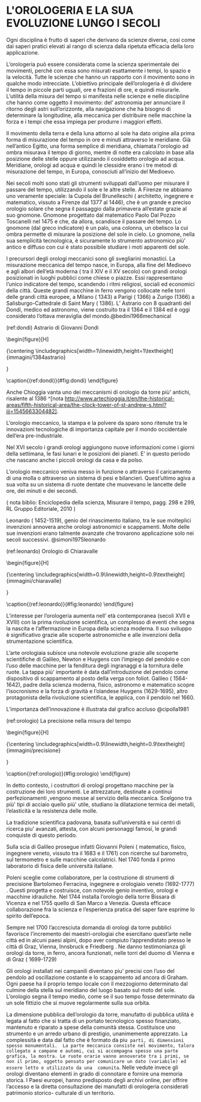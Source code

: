 

# L'OROLOGERIA E LA SUA EVOLUZIONE LUNGO I SECOLI

Ogni  disciplina è frutto di saperi che derivano da scienze diverse, cosi come daì saperi pratici  elevati al rango di scienza dalla ripetuta efficacia della loro applicazione.

L’orologeria può essere considerata come la scienza sperimentale dei movimenti,  perché con essa sono misurati esattamente i tempi, lo spazio e la velocità.
Tutte le scienze che hanno un rapporto con il movimento sono in qualche modo intrecciate.
L’obiettivo principale dell’orologeria è di dividere il tempo in piccole parti uguali, ore e frazioni di ore,  e quindi misurarle.
L’utilità della misura del tempo si manifesta nelle scienze e nelle discipline che hanno come oggetto il movimento: del’ astronomia per annunciare il ritorno degli astri sull’orizzonte, alla navigazione che ha bisogno di determinare la longitudine, alla meccanica per distribuire nelle macchine la forza e i tempi che essa impiega per produrre i maggiori effetti. 

Il movimento della terra e della luna attorno al sole ha dato origine alla prima forma di misurazione del tempo in ore e minuti attraverso le meridiane. Già nell’antico Egitto, una forma semplice di meridiana, chiamata l'orologio ad ombra misurava il tempo di giorno, mentre di notte  era calcolato in base alla posizione delle stelle oppure utilizzando il cosiddetto orologio ad acqua.
Meridiane, orologi ad acqua e quindi le clessidre erano i tre metodi di misurazione del tempo, in Europa, conosciuti all’inizio del Medioevo. 

Nei secoli molti sono stati gli strumenti sviluppati dall’uomo per misurare il passare del tempo, utilizzando il sole e le altre stelle. A Firenze ne abbiamo uno veramente speciale: la Cupola del Brunelleschi ( architetto, ingegnere e matematico, vissuto a Firenze dal 1377 al 1446),  che  è un grande e preciso orologio solare che segna il passaggio dalla primavera all’estate grazie al suo gnomone. 
Gnomone  progettato dal matematico Paolo Dal Pozzo Toscanelli nel 1475 e che, da allora, scandisce il passare del tempo.
Lo gnomone (dal greco indicatore) è un palo, una colonna, un obelisco la cui ombra permette di misurare la posizione del sole in cielo. Lo gnomone, nella sua semplicità tecnologica, è sicuramente lo strumento astronomico più' antico e diffuso con cui è stato possibile studiare i moti apparenti del sole.

I precursori degli orologi meccanici sono gli svegliarini  monastici.
La misurazione meccanica del tempo nasce, in Europa,  alla fine del Medioevo e agli albori dell’età moderna ( tra il XIV e il XV secolo) con grandi orologi posizionati in luoghi pubblici come chiese o piazze.
 Essi rappresentano l’unico indicatore del tempo, scandendo i ritmi religiosi, sociali ed economici della città. 
Queste grandi macchine in ferro vengono collocate nelle torri delle grandi città europee, a Milano ( 1343) a Parigi ( 1366) a Zurigo (1366) a Salisburgo-Cattedrale di Saint Mary ( 1386).
L’ Astrario  con 8 quadranti del  Dondi, medico ed astronomo, viene costruito tra il 1364 e il 1384 ed è oggi considerato l’ottava meraviglia del mondo.@bedini1966mechanical 




(ref:dondi) Astrario di Giovanni Dondi

\begin{figure}[H]

{\centering \includegraphics[width=1\linewidth,height=1\textheight]{immagini/1384astrario} 

}

\caption{(ref:dondi)}(\#fig:dondi)
\end{figure}





Anche Chioggia vanta uno dei meccanismi di orologio da torre più' antichi, risalente al 1386 ^[nota http://www.artechioggia.it/en/the-historical-areas/fifth-historical-area/the-clock-tower-of-st-andrew-s.html?jjj=1545663304482]. 

L’orologio meccanico, la stampa e la polvere da sparo sono ritenute tra le innovazioni tecnologiche di importanza capitale per il mondo occidentale dell’era pre-industriale.

Nel XVI secolo i grandi orologi aggiungono nuove informazioni come i giorni della settimana, le fasi lunari e le posizioni dei pianeti.
E’ in questo periodo che  nascano anche i piccoli orologi da casa e da polso.

L’orologio meccanico veniva messo in funzione o attraverso il caricamento di una molla o attraverso un sistema di pesi e bilancieri. Quest’ultimo agiva a sua volta su un sistema di ruote dentate che muovevano le lancette delle ore, dei minuti e dei secondi.

( nota biblio:  Enciclopedia della scienza,  Misurare il tempo, pagg. 298 e 299, RL Gruppo Editoriale, 2010 )

Leonardo ( 1452-1519), genio del rinascimento italiano, tra le sue molteplici invenzioni annovera anche orologi astronomici e scappamenti. Molte delle sue invenzioni erano talmente avanzate che trovarono applicazione solo nei secoli successivi. @simoni1975leonardo 





(ref:leonardo) Orologio di Chiaravalle

\begin{figure}[H]

{\centering \includegraphics[width=0.9\linewidth,height=0.9\textheight]{immagini/chiaravalle} 

}

\caption{(ref:leonardo)}(\#fig:leonardo)
\end{figure}



L’interesse  per l’orologeria aumenta  nell’ età contemporanea (secoli XVII e XVIII) con la prima rivoluzione scientifica, un complesso di eventi che segna la nascita e l’affermazione in Europa della scienza moderna.
Il suo sviluppo è significativo  grazie alle scoperte astronomiche e alle invenzioni della strumentazione scientifica. 

L’arte orologiaia subisce una notevole evoluzione grazie alle scoperte scientifiche di Galileo, Newton e Huygens con l’impiego del pendolo e con l’uso delle macchine per la fenditura degli ingranaggi e la tornitura delle ruote. 
La tappa più' importante è data dall’introduzione del pendolo come dispositivo di scappamento al posto della verga con foliot. 
Galileo ( 1564-1642), padre della scienza moderna, fisico, astronomo e matematico scopre l’isocronismo e la forza di gravità e l’olandese Huygens (1629-1695), altro protagonista della rivoluzione scientifica, le applica, con il pendolo nel 1660. 

L’importanza dell’innovazione è illustrata dal grafico accluso @cipolla1981




(ref:orologio) La precisione nella misura del tempo

\begin{figure}[H]

{\centering \includegraphics[width=0.9\linewidth,height=0.9\textheight]{immagini/precisione} 

}

\caption{(ref:orologio)}(\#fig:orologio)
\end{figure}




In detto contesto, i costruttori di orologi progettano macchine per la costruzione dei loro  strumenti. Le attrezzature, destinate a continui perfezionamenti ,vengono messe al servizio della meccanica.
 Scelgono tra più' tipi di acciaio quello più' utile,  studiano la  dilatazione termica dei metalli, l’elasticità e la resistenza delle molle. 

La tradizione scientifica padovana, basata sull’università e sui centri di ricerca piu' avanzati,  attesta, con alcuni personaggi famosi, le grandi conquiste di questo periodo.

Sulla scia di Galileo prosegue infatti Giovanni Poleni ( matematico, fisico, ingegnere veneto, vissuto tra il 1683 e il 1761) con ricerche sul barometro, sul termometro e sulle macchine calcolatrici. Nel 1740 fonda il primo laboratorio di fisica delle università italiane.

Poleni sceglie come collaboratore, per la costruzione di strumenti di precisione Bartolomeo Ferracina, ingegnere e orologiaio veneto (1692-1777) . Questi progetta e costruisce, con notevole genio inventivo, orologi e macchine idrauliche.
 Nel 1744 installa l’orologio della torre Bissara di Vicenza e nel 1755 quello di San Marco a Venezia. Questa efficace collaborazione fra la scienza e l’esperienza pratica del saper fare esprime lo spirito dell’epoca.

Sempre nel 1700 l’accresciuta domanda di orologi da torre pubblici favorisce l’incremento dei maestri-orologiai che esercitano quest’arte nelle città ed in alcuni paesi alpini, dopo aver compiuto l’apprendistato presso le città di Graz, Vienna, Innsbruck e Friedberg . Ne danno testimonianza gli orologi da torre, in ferro, ancora funzionati, nelle torri del duomo di Vienna e di Graz ( 1699-1729)

Gli orologi installati nei campanili diventano piu' precisi con l’uso del pendolo ad oscillazione costante e lo scappamento ad ancora di Graham.
Ogni paese ha il proprio tempo locale con il mezzogiorno determinato dal culmine della stella sul meridiano del luogo basato sul moto del sole.
L’orologio segna il tempo medio, come se il suo tempo fosse determinato da un sole fittizio che si muove regolarmente sulla sua orbita.

La dimensione pubblica dell’orologio da torre, manufatto di pubblica utilità è legata al fatto che si tratta di un portato tecnologico spesso finanziato, mantenuto e riparato a spese della comunità stessa. Costituisce uno strumento e un arredo urbano di prestigio, unanimemente apprezzato. 
La complessità e data dal fatto che è formato da  piu` parti, di dimensioni spesso monumentali. 
La parte meccanica consiste nel movimento, talora collegato a campane e automi, cui si accompagna spesso una parte grafica, la mostra. Le ruote orarie vanno annoverate tra i primi, se non il primo, oggetto pensato per comunicare un dato (variabile) ed essere letto e utilizzato da una  comunita`. Nelle vedute invece gli orologi diventano elementi in grado di connotare e fornire una memoria storica.
I Paesi europei, hanno predisposto degli archivi online, per offrire l’accesso e la diretta consultazione dei manufatti di orologeria considerati patrimonio storico- culturale di un territorio.





